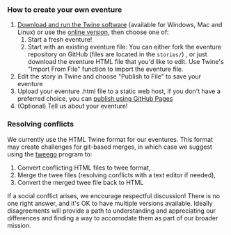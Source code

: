 ### How to create your own eventure

1. [Download and run the Twine software](https://twinery.org/) (available for
   Windows, Mac and Linux) or use the [online version](https://twinery.org/2),
   then choose one of:
    1. Start a fresh eventure!
    3. Start with an existing eventure file: You can either fork the eventure
       repository on GitHub (files are located in the `stories/`) , or just
       download the eventure HTML file that you'd like to edit. Use Twine's
       "Import From File" function to import the eventure file.
4. Edit the story in Twine and choose "Publish to File" to save your eventure
5. Upload your eventure .html file to a static web host, if you don't have a
   preferred choice, you can [publish using GitHub Pages](https://pages.github.com/)
6. (Optional) Tell us about your eventure! 

### Resolving conflicts

We currently use the HTML Twine format for our eventures. This format may
create challenges for git-based merges, in which case we suggest using the
[tweego](https://www.motoslave.net/tweego/) program to:

1. Convert conflicting HTML files to twee format,
2. Merge the twee files (resolving conflicts with a text editor if needed),
3. Convert the merged twee file back to HTML

If a social conflict arises, we encourage respectful discussion! There is no
one right answer, and it's OK to have multiple versions available. Ideally
disagreements will provide a path to understanding and appreciating our
differences and finding a way to accomodate them as part of our broader
mission.
